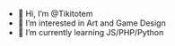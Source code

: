- 👋 Hi, I’m @Tikitotem
- 👀 I’m interested in Art and Game Design
- 🌱 I’m currently learning JS/PHP/Python

<!---
Tikitotem/Tikitotem is a ✨ special ✨ repository because its `README.md` (this file) appears on your GitHub profile.
You can click the Preview link to take a look at your changes.
--->
